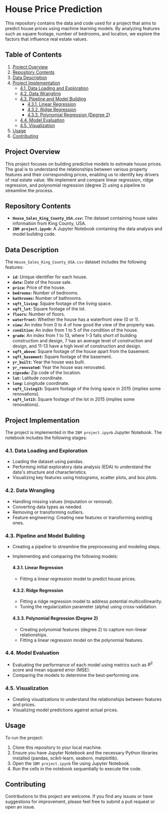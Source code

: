 # House Price Prediction

This repository contains the data and code used for a project that aims to predict house prices using machine learning models. By analyzing features such as square footage, number of bedrooms, and location, we explore the factors that influence real estate values.

## Table of Contents

1.  [Project Overview](#project-overview)
2.  [Repository Contents](#repository-contents)
3.  [Data Description](#data-description)
4.  [Project Implementation](#project-implementation)
    * [4.1. Data Loading and Exploration](#41-data-loading-and-exploration)
    * [4.2. Data Wrangling](#42-data-wrangling)
    * [4.3. Pipeline and Model Building](#43-pipeline-and-model-building)
        * [4.3.1. Linear Regression](#431-linear-regression)
        * [4.3.2. Ridge Regression](#432-ridge-regression)
        * [4.3.3. Polynomial Regression (Degree 2)](#433-polynomial-regression-degree-2)
    * [4.4. Model Evaluation](#44-model-evaluation)
    * [4.5. Visualization](#45-visualization)
5.  [Usage](#usage)
6.  [Contributing](#contributing)


## Project Overview

This project focuses on building predictive models to estimate house prices. The goal is to understand the relationships between various property features and their corresponding prices, enabling us to identify key drivers of real estate value. We implement and compare linear regression, ridge regression, and polynomial regression (degree 2) using a pipeline to streamline the process.

## Repository Contents

* **`House_Sales_King_County_USA.csv`:** The dataset containing house sales information from King County, USA.
* **`IBM project.ipynb`:** A Jupyter Notebook containing the data analysis and model building code.

## Data Description

The `House_Sales_King_County_USA.csv` dataset includes the following features:

* **`id`:** Unique identifier for each house.
* **`date`:** Date of the house sale.
* **`price`:** Price of the house.
* **`bedrooms`:** Number of bedrooms.
* **`bathrooms`:** Number of bathrooms.
* **`sqft_living`:** Square footage of the living space.
* **`sqft_lot`:** Square footage of the lot.
* **`floors`:** Number of floors.
* **`waterfront`:** Whether the house has a waterfront view (0 or 1).
* **`view`:** An index from 0 to 4 of how good the view of the property was.
* **`condition`:** An index from 1 to 5 of the condition of the house.
* **`grade`:** An index from 1 to 13, where 1-3 falls short of building construction and design, 7 has an average level of construction and design, and 11-13 have a high level of construction and design.
* **`sqft_above`:** Square footage of the house apart from the basement.
* **`sqft_basement`:** Square footage of the basement.
* **`yr_built`:** Year the house was built.
* **`yr_renovated`:** Year the house was renovated.
* **`zipcode`:** Zip code of the location.
* **`lat`:** Latitude coordinate.
* **`long`:** Longitude coordinate.
* **`sqft_living15`:** Square footage of the living space in 2015 (implies some renovations).
* **`sqft_lot15`:** Square footage of the lot in 2015 (implies some renovations).

## Project Implementation

The project is implemented in the `IBM project.ipynb` Jupyter Notebook. The notebook includes the following stages:

### 4.1. Data Loading and Exploration

* Loading the dataset using pandas.
* Performing initial exploratory data analysis (EDA) to understand the data's structure and characteristics.
* Visualizing key features using histograms, scatter plots, and box plots.

### 4.2. Data Wrangling

* Handling missing values (imputation or removal).
* Converting data types as needed.
* Removing or transforming outliers.
* Feature engineering: Creating new features or transforming existing ones.

### 4.3. Pipeline and Model Building

* Creating a pipeline to streamline the preprocessing and modeling steps.
* Implementing and comparing the following models:

    #### 4.3.1. Linear Regression

    * Fitting a linear regression model to predict house prices.

    #### 4.3.2. Ridge Regression

    * Fitting a ridge regression model to address potential multicollinearity.
    * Tuning the regularization parameter (alpha) using cross-validation.

    #### 4.3.3. Polynomial Regression (Degree 2)

    * Creating polynomial features (degree 2) to capture non-linear relationships.
    * Fitting a linear regression model on the polynomial features.

### 4.4. Model Evaluation

* Evaluating the performance of each model using metrics such as $R^2$ score and mean squared error (MSE).
* Comparing the models to determine the best-performing one.

### 4.5. Visualization

* Creating visualizations to understand the relationships between features and prices.
* Visualizing model predictions against actual prices.

## Usage

To run the project:

1.  Clone this repository to your local machine.
2.  Ensure you have Jupyter Notebook and the necessary Python libraries installed (pandas, scikit-learn, seaborn, matplotlib).
3.  Open the `IBM project.ipynb` file using Jupyter Notebook.
4.  Run the cells in the notebook sequentially to execute the code.

## Contributing

Contributions to this project are welcome. If you find any issues or have suggestions for improvement, please feel free to submit a pull request or open an issue.


